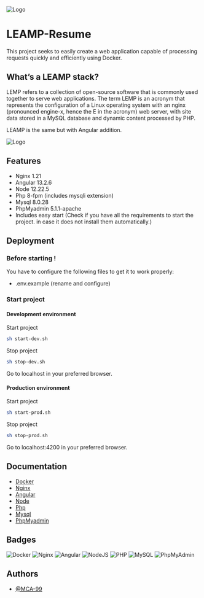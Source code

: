 
![Logo](https://tech.osteel.me/images/2020/03/04/docker-part-1-01.jpg)


# LEAMP-Resume
This project seeks to easily create a web application capable of processing requests quickly and efficiently using Docker.

## What’s a LEAMP stack?
LEMP refers to a collection of open-source software that is commonly used together to serve web applications. The term LEMP is an acronym that represents the configuration of a Linux operating system with an nginx (pronounced engine-x, hence the E in the acronym) web server, with site data stored in a MySQL database and dynamic content processed by PHP.

LEAMP is the same but with Angular addition.


![Logo](https://ahex.co/wp-content/uploads/2017/11/Ahex-LEMP-1.png)

## Features
- Nginx 1.21
- Angular 13.2.6
- Node 12.22.5
- Php 8-fpm (includes mysqli extension)
- Mysql 8.0.28
- PhpMyadmin 5.1.1-apache
- Includes easy start (Check if you have all the requirements to start the project. in case it does not install them automatically.)


## Deployment
### Before starting !
You have to configure the following files to get it to work properly:

- .env.example (rename and configure)

### Start project
#### Development environment
Start project

```bash
sh start-dev.sh
```
Stop project

```bash
sh stop-dev.sh
```

Go to localhost in your preferred browser.

#### Production environment
Start project

```bash
sh start-prod.sh
```
Stop project

```bash
sh stop-prod.sh
```

Go to localhost:4200 in your preferred browser.

## Documentation
- [Docker](https://docs.docker.com/)
- [Nginx](http://nginx.org/en/docs/)
- [Angular](https://angular.io/docs)
- [Node](https://nodejs.org/es/docs/) 
- [Php](https://www.php.net/docs.php)
- [Mysql](https://dev.mysql.com/doc/)
- [PhpMyadmin](https://www.phpmyadmin.net/docs/)

## Badges
![Docker](https://img.shields.io/badge/docker-%230db7ed.svg?style=for-the-badge&logo=docker&logoColor=white)
![Nginx](https://img.shields.io/badge/nginx-%23009639.svg?style=for-the-badge&logo=nginx&logoColor=white)
![Angular](https://img.shields.io/badge/angular-%23DD0031.svg?style=for-the-badge&logo=angular&logoColor=white)
![NodeJS](https://img.shields.io/badge/node.js-6DA55F?style=for-the-badge&logo=node.js&logoColor=white)
![PHP](https://img.shields.io/badge/php-%23777BB4.svg?style=for-the-badge&logo=php&logoColor=white)
![MySQL](https://img.shields.io/badge/mysql-%2300f.svg?style=for-the-badge&logo=mysql&logoColor=white)
![PhpMyAdmin](https://img.shields.io/badge/phpmyadmin-orange?style=for-the-badge&logo=mysql&logoColor=white)


## Authors
- [@MCA-99](https://www.github.com/MCA-99)